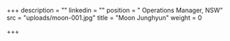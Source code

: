 +++
description = ""
linkedin = ""
position = " Operations Manager, NSW"
src = "uploads/moon-001.jpg"
title = "Moon Junghyun"
weight = 0

+++
